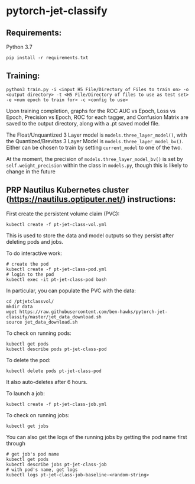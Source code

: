 # pytorch-jet-classify

## Requirements:
Python 3.7

```
pip install -r requirements.txt
```

## Training:

```
python3 train.py -i <input H5 File/Directory of Files to train on> -o <output directory> -t <H5 File/Directory of files to use as test set> -e <num epoch to train for> -c <config to use>
```

Upon training completion, graphs for the ROC AUC vs Epoch, Loss vs Epoch, Precision vs Epoch, ROC for each tagger, and Confusion Matrix are saved to the output directory, along with a .pt saved model file. 

The Float/Unquantized 3 Layer model is `models.three_layer_model()`, with the Quantized/Brevitas 3 Layer Model is `models.three_layer_model_bv()`. Either can be chosen to train by setting `current_model` to one of the two. 

At the moment, the precision of `models.three_layer_model_bv()` is set by `self.weight_precision` within the class in `models.py`, though this is likely to change in the future

## PRP Nautilus Kubernetes cluster (https://nautilus.optiputer.net/) instructions:

First create the persistent volume claim (PVC):
```
kubectl create -f pt-jet-class-vol.yml
```
This is used to store the data and model outputs so they persist after deleting pods and jobs.

To do interactive work:
```
# create the pod
kubectl create -f pt-jet-class-pod.yml
# login to the pod
kubectl exec -it pt-jet-class-pod bash
```

In particular, you can populate the PVC with the data:
```
cd /ptjetclassvol/
mkdir data
wget https://raw.githubusercontent.com/ben-hawks/pytorch-jet-classify/master/jet_data_download.sh
source jet_data_download.sh
```

To check on running pods:
```
kubectl	get pods
kubectl	describe pods pt-jet-class-pod
```

To delete the pod:
```
kubectl delete pods pt-jet-class-pod
```
It also auto-deletes after 6 hours.

To launch a job:
```
kubectl create -f pt-jet-class-job.yml
```

To check on running jobs:
```
kubectl get jobs
```

You can also get the logs of the running jobs by getting the pod name first through

```
# get job's pod name
kubectl get pods
kubectl describe jobs pt-jet-class-job
# with pod's name, get logs
kubectl logs pt-jet-class-job-baseline-<random-string>
```





